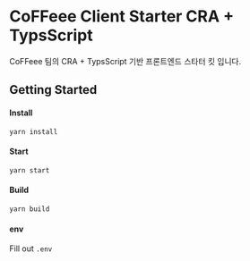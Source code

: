 # CoFFeee Client Starter CRA + TypsScript

CoFFeee 팀의 CRA + TypsScript 기반 프론트엔드 스타터 킷 입니다.

## Getting Started

#### Install

```
yarn install
```

#### Start

```
yarn start
```

#### Build

```
yarn build
```

#### env

Fill out `.env` 
```
```